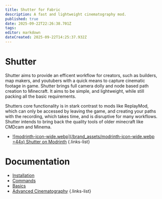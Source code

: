 ```yaml
---
title: Shutter for Fabric
description: A fast and lightweight cinematography mod.
published: true
date: 2025-09-22T22:26:38.701Z
tags: 
editor: markdown
dateCreated: 2025-09-22T14:25:37.932Z
---
```


# Shutter

Shutter aims to provide an efficent workflow for creators, such as builders, map makers, and youtubers with a quick means to capture cinematic footage in game. Shutter brings full camera dolly and node based path creation to Minecraft. It aims to be simple, and lightweight, while still packing all the basic requirements.

Shutters core functionality is in stark contrast to mods like ReplayMod, which can only be accessed by leaving the game, and creating your paths with the recording, which takes time, and is disruptive for many workflows. Shutter intends to bring back the quality tools of older minecraft like CMDcam and Minema.

- [![modrinth-icon-wide.webp](/brand_assets/modrinth-icon-wide.webp =44x) Shutter on Modrinth](https://modrinth.com/mod/shutter) 
{.links-list}



# Documentation
- [Installation](/installation) 
- [Commands](/commands) 
- [Basics](/basics) 
- [Advanced Cinematography](/advanced) 
{.links-list}